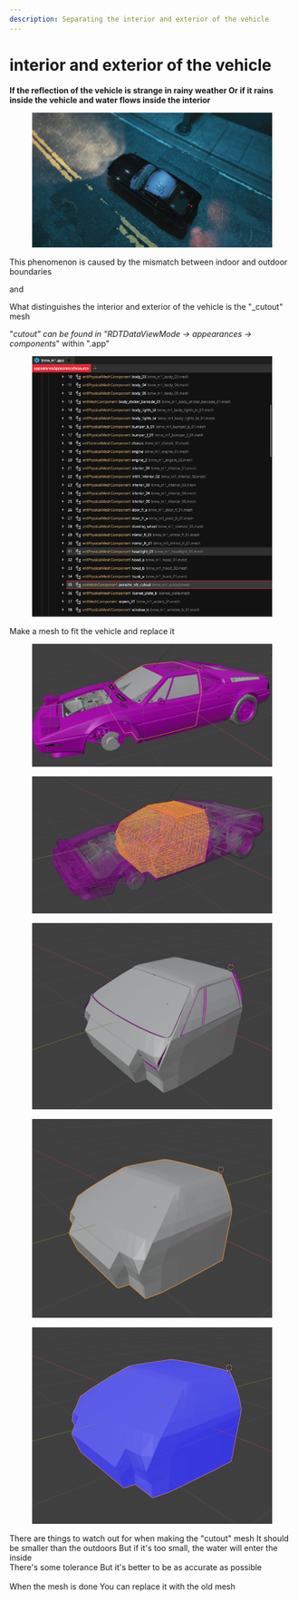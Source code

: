 ```yaml
---
description: Separating the interior and exterior of the vehicle
---
```


# interior and exterior of the vehicle

**If the reflection of the vehicle is strange in rainy weather Or if it rains inside the vehicle and water flows inside the interior**

<figure><img src="../../../../.gitbook/assets/photomode_23032024_080459.png" alt=""><figcaption></figcaption></figure>

This phenomenon is caused by the mismatch between indoor and outdoor boundaries

and

What distinguishes the interior and exterior of the vehicle is the "\_cutout" mesh

"_cutout" can be found in "RDTDataViewMode -> appearances -> components_" within ".app"

<figure><img src="../../../../.gitbook/assets/image (302) (1).png" alt=""><figcaption></figcaption></figure>

Make a mesh to fit the vehicle and replace it

<figure><img src="../../../../.gitbook/assets/image (303).png" alt=""><figcaption></figcaption></figure>

<figure><img src="../../../../.gitbook/assets/image (304).png" alt=""><figcaption></figcaption></figure>

<figure><img src="../../../../.gitbook/assets/image (305).png" alt=""><figcaption></figcaption></figure>

<figure><img src="../../../../.gitbook/assets/image (306).png" alt=""><figcaption></figcaption></figure>

<figure><img src="../../../../.gitbook/assets/image (307).png" alt=""><figcaption></figcaption></figure>

There are things to watch out for when making the "cutout" mesh It should be smaller than the outdoors But if it's too small, the water will enter the inside\
There's some tolerance But it's better to be as accurate as possible\
\
When the mesh is done You can replace it with the old mesh
